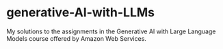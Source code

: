 # generative-AI-with-LLMs
My solutions to the assignments in the Generative AI with Large Language Models course offered by Amazon Web Services.
